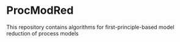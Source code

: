 # ProcModRed
This repository contains algorithms for first-principle-based model reduction of process models
